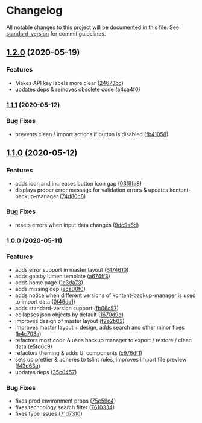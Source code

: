 # Changelog

All notable changes to this project will be documented in this file. See [standard-version](https://github.com/conventional-changelog/standard-version) for commit guidelines.

## [1.2.0](https://github.com/Kentico/kontent-template-manager/compare/v1.1.1...v1.2.0) (2020-05-19)


### Features

* Makes API key labels more clear ([24673bc](https://github.com/Kentico/kontent-template-manager/commit/24673bc97eeddcad79441ccdce1fa7d8ff7c0529))
* updates deps & removes obsolete code ([a4ca4f0](https://github.com/Kentico/kontent-template-manager/commit/a4ca4f0c9a1ee4552f6521adae1c4440f912644a))

### [1.1.1](https://github.com/Kentico/kontent-template-manager/compare/v1.1.0...v1.1.1) (2020-05-12)


### Bug Fixes

* prevents clean / import actions if button is disabled ([fb41058](https://github.com/Kentico/kontent-template-manager/commit/fb410589ee9b5845ea6f568c9118617ee163e82b))

## [1.1.0](https://github.com/Kentico/kontent-template-manager/compare/v0.1.2...v1.1.0) (2020-05-12)


### Features

* adds icon and increases button icon gap ([03f9fe8](https://github.com/Kentico/kontent-template-manager/commit/03f9fe8df214fb07ff7f064d5ae3e561fcb5f4bf))
* displays proper error message for validation errors & updates kontent-backup-manager ([74d80c8](https://github.com/Kentico/kontent-template-manager/commit/74d80c897f153cfa6d9097c424d13fbf2b048f56))


### Bug Fixes

* resets errors when input data changes ([9dc9a6d](https://github.com/Kentico/kontent-template-manager/commit/9dc9a6dc0cb4baff0c3d7f2b6278818a6ab984d5))

### 1.0.0 (2020-05-11)


### Features

* adds error support in master layout ([6174610](https://github.com/Kentico/kontent-template-manager/commit/61746105d1f0e45407be4fadb38952f2be9455cb))
* adds gatsby lumen template ([a674ff3](https://github.com/Kentico/kontent-template-manager/commit/a674ff3756aab5e8d287a68f31f1a3672fde4376))
* adds home page ([1c3da73](https://github.com/Kentico/kontent-template-manager/commit/1c3da7376fa44e50cd10419b39e03972f37a2a60))
* adds missing dep ([eca00f0](https://github.com/Kentico/kontent-template-manager/commit/eca00f0c63cb17730addc28ab1d11860ff569cb8))
* adds notice when different versions of kontent-backup-manager is used to import data ([0f46da1](https://github.com/Kentico/kontent-template-manager/commit/0f46da187c77ea959bfe71d54b2322635aab4324))
* adds standard-version support ([fb06c57](https://github.com/Kentico/kontent-template-manager/commit/fb06c57c6c6468eadcb6108deac07e59c13cfcac))
* collapses json objects by default ([1670d9d](https://github.com/Kentico/kontent-template-manager/commit/1670d9def759a1c3b96e2ab289bcc44d926fcacf))
* improves design of master layout ([f2e2b02](https://github.com/Kentico/kontent-template-manager/commit/f2e2b028d6f5ba03a27b3656784ccfba48950222))
* improves master layout + design, adds search and other minor fixes ([b4c703a](https://github.com/Kentico/kontent-template-manager/commit/b4c703abd03bb948b27e0784078b660cf246943a))
* refactors most code & uses backup manager to export / restore / clean data ([e5fd6c9](https://github.com/Kentico/kontent-template-manager/commit/e5fd6c9bcc14424b9f2e939daaa7b927bc6a9e6f))
* refactors theming & adds UI components ([c976df1](https://github.com/Kentico/kontent-template-manager/commit/c976df11ca0d7f0eecddc15153d2a1f041d1e3c0))
* sets up prettier & adheres to tslint rules, improves import file preview ([f43d63a](https://github.com/Kentico/kontent-template-manager/commit/f43d63a9ad151c959f9200aad6cd0e4e5a5cd254))
* updates deps ([35c0457](https://github.com/Kentico/kontent-template-manager/commit/35c0457e43806f6b8818b3011f8a03d71f841d7a))


### Bug Fixes

* fixes prod environment props ([75e59c4](https://github.com/Kentico/kontent-template-manager/commit/75e59c4202fec7a559a8e397a38b63fdac3d6813))
* fixes technology search filter ([7610334](https://github.com/Kentico/kontent-template-manager/commit/76103348359a5b03919d02f68ef8f60fcd20fe51))
* fixes type issues ([71d7310](https://github.com/Kentico/kontent-template-manager/commit/71d7310a6162ef7b31bf4172a7f34d5d26a3a188))
